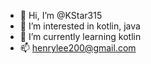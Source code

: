 - 👋 Hi, I’m @KStar315
- 👀 I’m interested in kotlin, java
- 🌱 I’m currently learning kotlin
- 📫 henrylee200@gmail.com
<!---
KStar315/KStar315 is a ✨ special ✨ repository because its `README.md` (this file) appears on your GitHub profile.
You can click the Preview link to take a look at your changes.
--->
